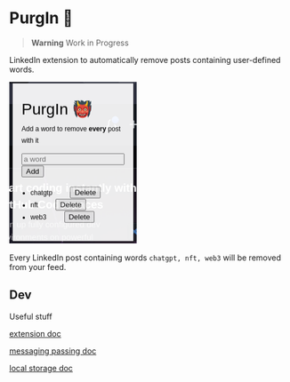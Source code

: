 # PurgIn 👹

> **Warning**
> Work in Progress

LinkedIn extension to automatically remove posts containing user-defined words.

![image](image.png)

Every LinkedIn post containing words `chatgpt, nft, web3` will be removed from your feed.

## Dev

Useful stuff

[extension doc](https://developer.chrome.com/docs/extensions/mv3/getstarted/extensions-101/)

[messaging passing doc](https://developer.chrome.com/docs/extensions/mv3/messaging/)

[local storage doc](https://developer.chrome.com/docs/extensions/reference/storage/#overview)
